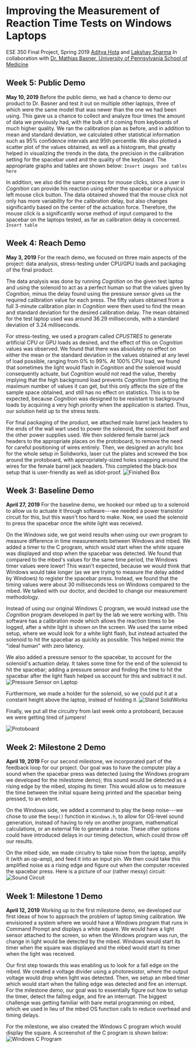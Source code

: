 # Improving the Measurement of Reaction Time Tests on Windows Laptops
ESE 350 Final Project, Spring 2019
[Aditya Hota](https://github.com/adityahota) and [Lakshay Sharma](https://github.com/lakshay2010sharma)
In collaboration with [Dr. Mathias Basner, University of Pennsylvania School of Medicine](https://www.med.upenn.edu/uep/faculty_basner.html)


## Week 5: Public Demo
**May 10, 2019**
Before the public demo, we had a chance to demo our product to Dr. Basner and test it out on multiple other laptops, three of which were the same model that was newer than the one we had been using. This gave us a chance to collect and analyze four times the amount of data we previously had, with the bulk of it coming from keyboards of much higher quality. We ran the calibration plan as before, and in addition to mean and standard deviation, we calculated other statistical information such as 95% confidence intervals and 95th percentile. We also plotted a scatter plot of the values obtained, as well as a histogram, that greatly helped in visualizing the trends in the data, the precision in the calibration setting for the spacebar used and the quality of the keyboard. The appropriate graphs and tables are shown below:
`Insert images and tables here`

In addition, we also did the same process for mouse clicks, since a user in *Cognition* can provide his reaction using either the spacebar or a physical left mouse click button. The data obtained showed that the mouse click not only has more variability for the calibration delay, but also changes significantly based on the center of the actuation force. Therefore, the mouse click is a significantly worse method of input compared to the spacebar on the laptops tested, as far as calibration delay is concerned.
`Insert table`

## Week 4: Reach Demo
**May 3, 2019**
For the reach demo, we focused on three main aspects of the project: data analysis, stress-testing under CPU/GPU loads and packaging of the final product.

The data analysis was done by running *Cognition* on the given test laptop and using the solenoid to act as a perfect human so that the values given by *Cognition*, minus the delay found using the pressure sensor gives us the required calibration value for each press. The fifty values obtained from a full 3-minute calibration plan in *Cognition* were then used to find the mean and standard deviation for the desired calibration delay. The mean obtained for the test laptop used was around 36.29 milliseconds, with a standard deviation of 3.24 milliseconds.

For stress-testing, we used a program called *CPUSTRES* to generate artificial CPU or GPU loads as desired, and the effect of this on *Cognition* values was observed. We found that there was absolutely no effect on either the mean or the standard deviation in the values obtained at any level of load possible, ranging from 0% to 99%. At 100% CPU load, we found that sometimes the light would flash in *Cognition* and the solenoid would consequently actuate, but *Cognition* would not read the value, thereby implying that the high background load prevents *Cognition* from getting the maximum number of values it can get, but this only affects the size of the sample space obtained, and still has no effect on statistics. This is to be expected, because *Cognition* was designed to be resistant to background loads by acquiring a very high priority when the application is started. Thus, our solution held up to the stress tests.

For final packaging of the product, we attached male barrel jack headers to the ends of the wall wart used to power the solenoid, the solenoid itself and the other power supplies used. We then soldered female barrel jack headers to the appropriate places on the protoboard, to remove the need for careful positioning of wires entirely. Then, we designed an acrylic box for the whole setup in Solidworks, laser cut the plates and screwed the box around the protoboard, with appropriately-sized holes snapping around the wires for the female barrel jack headers. This completed the black-box setup that is user-friendly as well as idiot-proof.
![Finished Box](https://github.com/adityahota/NASACalibration/blob/master/Box_Fixed.JPG "Finished Box")

## Week 3: Baseline Demo
**April 27, 2019**
For the baseline demo, we hooked our mbed up to a solenoid to allow us to actuate it through software---we needed a power transistor circuit for this, but this wasn't too hard to make. Now, we used the solenoid to press the spacebar once the white light was received.

On the Windows side, we got weird results when using our own program to measure difference in time measurements between Windows and mbed. We added a timer to the C program, which would start when the white square was displayed and stop when the spacebar was detected. We found that compared to the mbed's values for the same time period, the Windows timer values were lower! This wasn't expected, because we would think that Windows would take longer (as we are trying to measure the delay added by Windows) to register the spacebar press. Instead, we found that the timing values were about 30 milliseconds less on Windows compared to the mbed. We talked with our doctor, and decided to change our measurement methodology.

Instead of using our original Windows C program, we would instead use the *Cognition* program developed in part by the lab we were working with. This software has a calibration mode which allows the reaction times to be logged, after a white light is shown on the screen. We used the same mbed setup, where we would look for a white light flash, but instead actuated the solenoid to hit the spacebar as quickly as possible. This helped mimic the "ideal human" with zero latency.

We also added a pressure sensor to the spacebar, to account for the solenoid's actuation delay. It takes some time for the end of the solenoid to hit the spacebar; adding a pressure sensor and finding the time to hit the spacebar after the light flash helped us account for this and subtract it out.
![Pressure Sensor on Laptop](https://github.com/adityahota/NASACalibration/blob/master/Stand_Laptop.JPG "Pressure Sensor on Laptop")

Furthermore, we made a holder for the solenoid, so we could put it at a constant height above the laptop, instead of holding it.
![Stand SolidWorks](https://github.com/adityahota/NASACalibration/blob/master/full%20stand.PNG "Stand SolidWorks")

Finally, we put all the circuitry from last week onto a protoboard, because we were getting tired of jumpers!

![Protoboard](https://github.com/adityahota/NASACalibration/blob/master/Protoboard.JPG "Protoboard")

## Week 2: Milestone 2 Demo
**April 19, 2019**
For our second milestone, we incorporated part of the feedback loop for our project. Our goal was to have the computer play a sound when the spacebar press was detected (using the Windows program we developed for the milestome demo); this sound would be detected as a rising edge by the mbed, stoping its timer. This would allow us to measure the time between the initial square being printed and the spacebar being pressed, to an extent.

On the Windows side, we added a command to play the beep noise---we chose to use the `beep()` function in `Windows.h`, to allow for OS-level sound generation, instead of having to rely on another program, mathematical calculations, or an external file to generate a noise. These other options could have introduced delays in our timing detection, which could throw off our results.

On the mbed side, we made circuitry to take noise from the laptop, amplify it (with an op-amp), and feed it into an input pin. We then could take this amplified noise as a rising edge and figure out when the computer recevied the spacebar press. Here is a picture of our (rather messy) circuit:
![Sound Circuit](https://github.com/adityahota/NASACalibration/blob/master/Sound_Circuit.JPG "Sound Circuit")

## Week 1: Milestone 1 Demo
**April 12, 2019**
Working up to the first milestone demo, we developed our first ideas of how to approach the problem of laptop timing calibration. We envisioned a system where we would have a Windows program that runs in Command Prompt and displays a white square. We would have a light sensor attached to the screen, so when the Windows program was run, the change in light would be detected by the mbed. Windows would start its timer when the square was displayed and the mbed would start its timer when the light was received.

Our first step towards this was enabling us to look for a fall edge on the mbed. We created a voltage divider using a photoresistor, where the output voltage would drop when light was detected. Then, we setup an mbed timer which would start when the falling edge was detected and fire an interrupt. For the milestone demo, our goal was to essentially figure out how to setup the timer, detect the falling edge, and fire an interrupt. The biggest challenge was getting familiar with bare metal programming on mbed, which we used in lieu of the mbed OS function calls to reduce overhead and timing delays.

For the milestone, we also created the Windows C program which would display the square. A screenshot of the C program is shown below:
![Windows C Program](https://github.com/adityahota/NASACalibration/blob/master/Windows_Program.PNG "Windows C Program")
